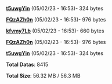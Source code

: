 [**t5uwgYin**](/data/t5uwgYin.txt) (05/02/23 - 16:53)- 324 bytes

[**FQzAZh0n**](/data/FQzAZh0n.txt) (05/02/23 - 16:53)- 976 bytes

[**kfvmy7Lb**](/data/kfvmy7Lb.txt) (05/02/23 - 16:53)- 660 bytes

[**FQzAZh0n**](/data/FQzAZh0n.txt) (05/02/23 - 16:53)- 976 bytes

[**t5uwgYin**](/data/t5uwgYin.txt) (05/02/23 - 16:53)- 324 bytes

**Total Datas**: 8415

**Total Size**: 56.32 MB / 56.3 MB